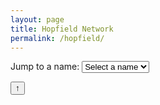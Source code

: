```yaml
---
layout: page
title: Hopfield Network
permalink: /hopfield/
---
```



<div class="dropdown-container">
  <label for="name-dropdown">Jump to a name:</label>
  <select id="name-dropdown">
    <option value="">Select a name</option>
  </select>
</div>

<div id="gif-viewer">
  <!-- GIFs will be inserted here by JavaScript -->
</div>


<button id="back-to-top" title="Back to Top">↑</button>

<script src="{{ site.baseurl }}/assets/js/gif-viewer.js"></script>